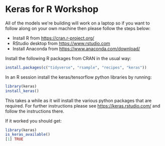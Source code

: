 # Keras for R Workshop

All of the models we're building will work on a laptop so if you want to follow along on your own machine then please follow the steps below:

* Install R from https://cran.r-project.org/
* RStudio desktop from https://www.rstudio.com
* Install Anaconda from https://www.anaconda.com/download/

Install the following R packages from CRAN in the usual way: 

```r
install.packages(c("tidyverse", "rsample", "recipes", "keras"))
```

In an R session install the keras/tensorflow python libraries by running:

```r
library(keras)
install_keras()
```

This takes a while as it will install the various python packages that are required. For further instructions please see https://keras.rstudio.com/ and follow the instructions there.

If it worked you should get:

```r
library(keras)
is_keras_available()
[1] TRUE
```
